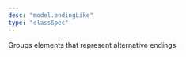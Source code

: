 ```yaml
---
desc: "model.endingLike"
type: "classSpec"
---
```


Groups elements that represent alternative endings.